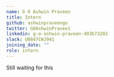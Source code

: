 ```yaml
---
name: G O Ashwin Praveen
title: Intern
github: ashwinpraveengo
twitter: GOAshwinPravee1
linkedin: g-o-ashwin-praveen-493b73202
slack: U0847CWJ941
joining_date: ""
role: intern
---
```


Still waiting for this
